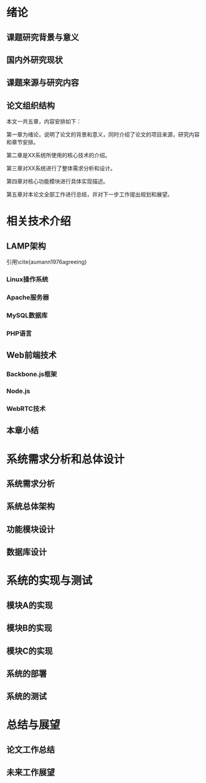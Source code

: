 # 绪论

## 课题研究背景与意义

## 国内外研究现状

## 课题来源与研究内容

## 论文组织结构

本文一共五章，内容安排如下：

第一章为绪论，说明了论文的背景和意义，同时介绍了论文的项目来源，研究内容和章节安排。

第二章是XX系统所使用的核心技术的介绍。

第三章对XX系统进行了整体需求分析和设计。

第四章对核心功能模块进行具体实现描述。

第五章对本论文全部工作进行总结，并对下一步工作提出规划和展望。



# 相关技术介绍

## LAMP架构

引用\cite{aumann1976agreeing}

### Linux操作系统

### Apache服务器

### MySQL数据库

### PHP语言

## Web前端技术

### Backbone.js框架

### Node.js

### WebRTC技术

## 本章小结



# 系统需求分析和总体设计

## 系统需求分析

## 系统总体架构

## 功能模块设计

## 数据库设计



# 系统的实现与测试

## 模块A的实现

## 模块B的实现

## 模块C的实现

## 系统的部署

## 系统的测试



# 总结与展望

## 论文工作总结

## 未来工作展望
